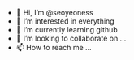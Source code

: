 - 👋 Hi, I’m @seoyeoness
- 👀 I’m interested in everything
- 🌱 I’m currently learning github
- 💞️ I’m looking to collaborate on ...
- 📫 How to reach me ...
<!--- 박광규 바보--->

<!---
seoyeoness/seoyeoness is a ✨ special ✨ repository because its `README.md` (this file) appears on your GitHub profile.
You can click the Preview link to take a look at your changes.
--->
